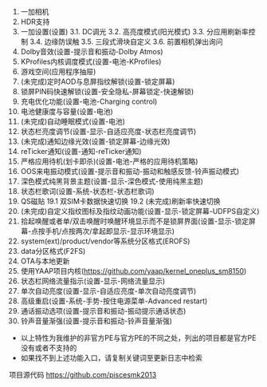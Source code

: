 1. 一加相机
2. HDR支持
3. 一加设置(设置)
  3.1. DC调光
  3.2. 高亮度模式(阳光模式)
  3.3. 分应用刷新率控制
  3.4. 边缘防误触
  3.5. 三段式滑块自定义
  3.6. 前置相机弹出询问
4. Dolby音效(设置-提示音和振动-Dolby Atmos)
5. KProfiles内核调度模式(设置-电池-KProfiles)
6. 游戏空间(应用程序抽屉)
7. (未完成)定时AOD与息屏指纹解锁(设置-锁定屏幕)
8. 锁屏PIN码快速解锁(设置-安全隐私-屏幕锁定-快速解锁)
9. 充电优化功能(设置-电池-Charging control)
10. 电池健康度与容量(设置-电池)
11. (未完成)自动睡眠模式(设置-电池)
12. 状态栏亮度调节(设置-显示-自适应亮度-状态栏亮度调节)
13. (未完成)通知边缘光效(设置-锁定屏幕-边缘光效)
14. reTicker通知(设置-通知-reTicker通知)
15. 严格应用待机(划卡即杀)(设置-电池-严格的应用待机策略)
16. OOS来电振动模式(设置-提示音和振动-振动和触感反馈-铃声振动模式)
17. 深色模式纯黑背景主题(设置-显示-深色模式-使用纯黑主题)
18. 状态栏歌词(设置-系统-状态栏-状态栏歌词)
19. QS磁贴
   19.1 双SIM卡数据快速切换
   19.2 (未完成)刷新率快速切换
20. (未完成)自定义指纹图标及指纹动画功能(设置-显示-锁定屏幕-UDFPS自定义)
21. 拾起唤醒或者单/双击唤醒时唤醒环境显示而不是锁屏界面(设置-显示-锁定屏幕-点按手机/点按两次/拿起即显示-显示环境显示)
22. system(ext)/product/vendor等系统分区格式(EROFS)
23. data分区格式(F2FS)
24. OTA与本地更新
25. 使用YAAP项目内核(https://github.com/yaap/kernel_oneplus_sm8150)
26. 状态栏网络流量指示(设置-显示-网络流量显示)
27. 单次自动亮度(设置-显示-自适应亮度-单次自动亮度调节)
28. 高级重启(设置-系统-手势-按住电源菜单-Advanced restart)
29. 通话振动选项(设置-提示音和振动-振动提示通话状态)
30. 铃声音量渐强(设置-提示音和振动-铃声音量渐强)

* 以上特性为我维护的非官方PE与官方PE的不同之处，列出的项目都是官方PE没有或者不支持的
* 如果找不到上述功能入口，请复制关键词至更新日志中检索

项目源代码
https://github.com/piscesmk2013
